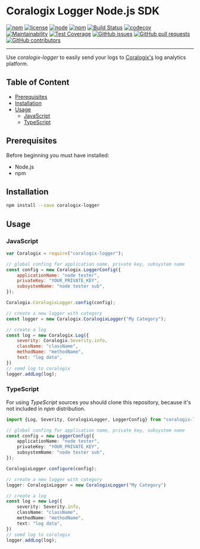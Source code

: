 # Coralogix Logger Node.js SDK

[![npm](https://img.shields.io/npm/v/coralogix.svg)](https://www.npmjs.com/package/coralogix)
[![license](https://img.shields.io/github/license/coralogix/nodejs-coralogix-sdk.svg)](https://raw.githubusercontent.com/coralogix/nodejs-coralogix-sdk/master/LICENSE)
[![node](https://img.shields.io/node/v/coralogix.svg)](https://www.npmjs.com/package/coralogix)
[![npm](https://img.shields.io/npm/dt/coralogix.svg)](https://www.npmjs.com/package/coralogix)
[![Build Status](https://travis-ci.org/coralogix/nodejs-coralogix-sdk.svg?branch=master)](https://travis-ci.org/coralogix/nodejs-coralogix-sdk)
[![codecov](https://codecov.io/gh/coralogix/nodejs-coralogix-sdk/branch/master/graph/badge.svg)](https://codecov.io/gh/coralogix/nodejs-coralogix-sdk)
[![Maintainability](https://api.codeclimate.com/v1/badges/474f12c23edee33936b9/maintainability)](https://codeclimate.com/github/coralogix/python-coralogix-sdk/maintainability)
[![Test Coverage](https://api.codeclimate.com/v1/badges/474f12c23edee33936b9/test_coverage)](https://codeclimate.com/github/coralogix/python-coralogix-sdk/test_coverage)
[![GitHub issues](https://img.shields.io/github/issues/coralogix/nodejs-coralogix-sdk.svg)](https://github.com/coralogix/nodejs-coralogix-sdk/issues)
[![GitHub pull requests](https://img.shields.io/github/issues-pr/coralogix/nodejs-coralogix-sdk.svg)](https://github.com/coralogix/nodejs-coralogix-sdk/pulls)
[![GitHub contributors](https://img.shields.io/github/contributors/coralogix/nodejs-coralogix-sdk.svg)](https://github.com/coralogix/nodejs-coralogix-sdk/graphs/contributors)

-----
Use *coralogix-logger* to easily send your logs to [Coralogix's](http://www.coralogix.com) log analytics platform.

## Table of Content

* [Prerequisites](#prerequisites)
* [Installation](#installation)
* [Usage](#installation)
    * [JavaScript](#javascript)
    * [TypeScript](#typescript)

## Prerequisites

Before beginning you must have installed:

* Node.js 
* npm

## Installation

```sh
npm install --save coralogix-logger
```

## Usage

### JavaScript

```js
var Coralogix = require("coralogix-logger");

// global confing for application name, private key, subsystem name
const config = new Coralogix.LoggerConfig({
    applicationName: "node tester",
    privateKey: "YOUR_PRIVATE_KEY",
    subsystemName: "node tester sub",
});

Coralogix.CoralogixLogger.config(config);

// create a new logger with category
const logger = new Coralogix.CoralogixLogger("My Category");

// create a log
const log = new Coralogix.Log({
    severity: Coralogix.Severity.info,
    className: "className",
    methodName: "methodName",
    text: "log data",
})
// semd log to coralogix
logger.addLog(log);
```

### TypeScript

For using *TypeScript* sources you should clone this repository, because
it's not included in *npm* distribution.

```typescript
import {Log, Severity, CoralogixLogger, LoggerConfig} from "coralogix-logger";

// global confing for application name, private key, subsystem name 
const config = new LoggerConfig({
    applicationName: "node tester",
    privateKey: "YOUR_PRIVATE_KEY",
    subsystemName: "node tester sub",
});

CoralogixLogger.configure(config);

// create a new logger with category
logger: CoralogixLogger = new CoralogixLogger("My Category")

// create a log
const log = new Log({
    severity: Severity.info,           
    className: "className",
    methodName: "methodName",
    text: "log data",
})
// semd log to coralogix
logger.addLog(log);
```
